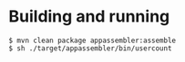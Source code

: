 # Building and running

    $ mvn clean package appassembler:assemble
    $ sh ./target/appassembler/bin/usercount

